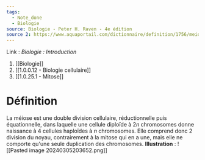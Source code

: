 ```yaml
---
tags:
  - Note_done
  - Biologie
source: Biologie - Peter H. Raven - 4e édition
source 2: https://www.aquaportail.com/dictionnaire/definition/1756/meiose
---
```


Link :
_Biologie : Introduction_
1. [[Biologie]]
2. [[1.0.0.12 - Biologie cellulaire]]
3. [[1.0.25.1 - Mitose]]

# Définition
La méiose est une double division cellulaire, réductionnelle puis équationnelle, dans laquelle une cellule diploïde à $2n$ chromosomes donne naissance à 4 cellules haploïdes à $n$ chromosomes. Elle comprend donc 2 division du noyau, contrairement à la mitose qui en a une, mais elle ne comporte qu'une seule duplication des chromosomes. 
**Illustration** : ![[Pasted image 20240305203652.png]]
